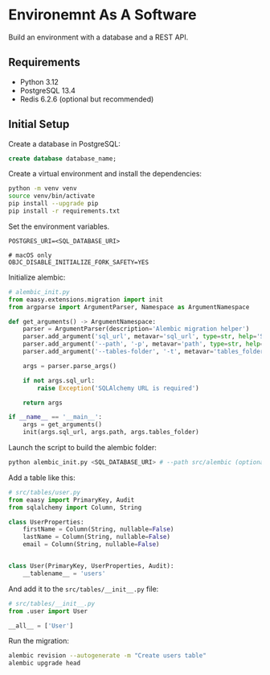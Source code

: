 # Environemnt As A Software

Build an environment with a database and a REST API.

## Requirements

- Python 3.12
- PostgreSQL 13.4
- Redis 6.2.6 (optional but recommended)


## Initial Setup

Create a database in PostgreSQL:

```sql
create database database_name;
```

Create a virtual environment and install the dependencies:

```sh
python -m venv venv
source venv/bin/activate
pip install --upgrade pip
pip install -r requirements.txt
```

Set the environment variables.
```
POSTGRES_URI=<SQL_DATABASE_URI>

# macOS only
OBJC_DISABLE_INITIALIZE_FORK_SAFETY=YES
```

Initialize alembic:


```python
# alembic_init.py
from eaasy.extensions.migration import init
from argparse import ArgumentParser, Namespace as ArgumentNamespace

def get_arguments() -> ArgumentNamespace:
    parser = ArgumentParser(description='Alembic migration helper')
    parser.add_argument('sql_url', metavar='sql_url', type=str, help='SQLAlchemy URL')
    parser.add_argument('--path', '-p', metavar='path', type=str, help='Alembic path', default='src/alembic')
    parser.add_argument('--tables-folder', '-t', metavar='tables_folder', type=str, help='Tables folder', default='src/tables')

    args = parser.parse_args()

    if not args.sql_url:
        raise Exception('SQLAlchemy URL is required')

    return args

if __name__ == '__main__':
    args = get_arguments()
    init(args.sql_url, args.path, args.tables_folder)
```

Launch the script to build the alembic folder:

```sh
python alembic_init.py <SQL_DATABASE_URI> # --path src/alembic (optional)
```

Add a table like this:

```python
# src/tables/user.py
from eaasy import PrimaryKey, Audit
from sqlalchemy import Column, String

class UserProperties:
    firstName = Column(String, nullable=False)
    lastName = Column(String, nullable=False)
    email = Column(String, nullable=False)


class User(PrimaryKey, UserProperties, Audit):
    __tablename__ = 'users'
```

And add it to the `src/tables/__init__.py` file:

```python
# src/tables/__init__.py
from .user import User

__all__ = ['User']
```

Run the migration:

```sh
alembic revision --autogenerate -m "Create users table"
alembic upgrade head
```